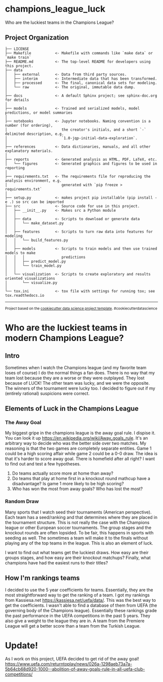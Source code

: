 champions_league_luck
==============================

Who are the luckiest teams in the Champions League?

Project Organization
------------

    ├── LICENSE
    ├── Makefile           <- Makefile with commands like `make data` or `make train`
    ├── README.md          <- The top-level README for developers using this project.
    ├── data
    │   ├── external       <- Data from third party sources.
    │   ├── interim        <- Intermediate data that has been transformed.
    │   ├── processed      <- The final, canonical data sets for modeling.
    │   └── raw            <- The original, immutable data dump.
    │
    ├── docs               <- A default Sphinx project; see sphinx-doc.org for details
    │
    ├── models             <- Trained and serialized models, model predictions, or model summaries
    │
    ├── notebooks          <- Jupyter notebooks. Naming convention is a number (for ordering),
    │                         the creator's initials, and a short `-` delimited description, e.g.
    │                         `1.0-jqp-initial-data-exploration`.
    │
    ├── references         <- Data dictionaries, manuals, and all other explanatory materials.
    │
    ├── reports            <- Generated analysis as HTML, PDF, LaTeX, etc.
    │   └── figures        <- Generated graphics and figures to be used in reporting
    │
    ├── requirements.txt   <- The requirements file for reproducing the analysis environment, e.g.
    │                         generated with `pip freeze > requirements.txt`
    │
    ├── setup.py           <- makes project pip installable (pip install -e .) so src can be imported
    ├── src                <- Source code for use in this project.
    │   ├── __init__.py    <- Makes src a Python module
    │   │
    │   ├── data           <- Scripts to download or generate data
    │   │   └── make_dataset.py
    │   │
    │   ├── features       <- Scripts to turn raw data into features for modeling
    │   │   └── build_features.py
    │   │
    │   ├── models         <- Scripts to train models and then use trained models to make
    │   │   │                 predictions
    │   │   ├── predict_model.py
    │   │   └── train_model.py
    │   │
    │   └── visualization  <- Scripts to create exploratory and results oriented visualizations
    │       └── visualize.py
    │
    └── tox.ini            <- tox file with settings for running tox; see tox.readthedocs.io


--------

<p><small>Project based on the <a target="_blank" href="https://drivendata.github.io/cookiecutter-data-science/">cookiecutter data science project template</a>. #cookiecutterdatascience</small></p>

# Who are the luckiest teams in modern Champions League?

## Intro

Sometimes when I watch the Champions league (and my favorite team loses of course) I do the normal things a fan does. There is no way that my team lost because they are a worse or they were outplayed. They lost because of LUCK! The other team was lucky, and we were the opposite. The winners of the tournament were lucky too. I decided to figure out if my (entirely rational) suspicions were correct.  

## Elements of Luck in the Champions League

### The Away Goal
My biggest gripe in the champions league is the away goal rule. I dispise it. You can look it up https://en.wikipedia.org/wiki/Away_goals_rule. It's an arbitrary way to decide who was the better side over two matches. My reasoning is that the two games are completely separate entities. Game 1 could be a high scoring affair while game 2 could be a 0-0 draw. The idea is that it's harder to score away goal. There is homefield after all right? I want to find out and test a few hypotheses.
1. Do teams actually score more at home than away?
2. Do teams that play at home first in a knockout round mathcup have a disadvantage? Is game 1 more likely to be high scoring?
3. Who has won the most from away goals? Who has lost the most?

### Random Draw
Many sports that I watch seed their tournaments (American perspective). Each team has a seed/ranking and that determines where they are placed in the tournament structure. This is not really the case with the Champions league or other European soccer tournaments. The group stages and the knockout rounds are often lopsided. To be fair, this happens in sports with seeding as well. The sometimes a team will make it to the finals without playing any of the top teams in the league. This is also an element of luck.

I want to find out what teams get the luckiest draws. How easy are their groups stages, and how easy are their knockout matchups? Finally, what champions have had the easiest runs to their titles?

## How I'm rankings teams
I decided to use the 5 year coefficients for teams. Essentially, they are the most straightforward way to get the ranking of a team.
I got my rankings from Kassiesa.net https://kassiesa.net/uefa/data/. This was the best way to get the coefficients. I wasn't able to find a database of them from UEFA (the governing body of the Champions league). Essentially these rankings grade the past performance in the UEFA competitions in the past 5 years. They also give a weight to the league they are in. A team from the Premiere League will get a better score than a team from the Turkish League. 

## 


# Update!

As I work on this project, UEFA decided to get rid of the away goal! https://www.uefa.com/returntoplay/news/026a-1298aeb73a7a-5b64cb68d920-1000--abolition-of-away-goals-rule-in-all-uefa-club-competitions/


